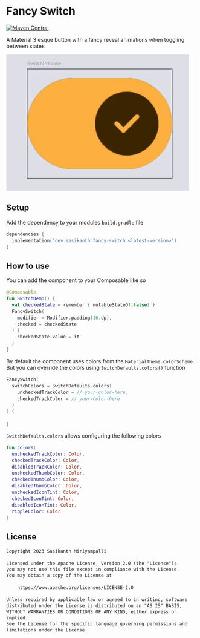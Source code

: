 # Fancy Switch

[![Maven Central](https://maven-badges.herokuapp.com/maven-central/dev.sasikanth/fancy-switch/badge.svg)](https://maven-badges.herokuapp.com/maven-central/dev.sasikanth/fancy-switch)

A Material 3 esque button with a fancy reveal animations when toggling between states

![](/art/switch.gif)

## Setup

Add the dependency to your modules `build.gradle` file

```kotlin
dependencies {
  implementation("dev.sasikanth:fancy-switch:<latest-version>")
}
```

## How to use

You can add the component to your Composable like so

```kotlin
@Composable
fun SwitchDemo() {
  val checkedState = remember { mutableStateOf(false) }
  FancySwitch(
    modifier = Modifier.padding(16.dp),
    checked = checkedState
  ) {
    checkedState.value = it
  }
}
```

By default the component uses colors from the `MaterialTheme.colorScheme`. But you can override
the colors using `SwitchDefaults.colors()` function

```kotlin
FancySwitch(
  switchColors = SwitchDefaults.colors(
    uncheckedTrackColor = // your-color-here,
    checkedTrackColor = // your-color-here
  )
) {
  
}
```

`SwitchDefaults.colors` allows configuring the following colors

```kotlin
fun colors(
  uncheckedTrackColor: Color,
  checkedTrackColor: Color,
  disabledTrackColor: Color,
  uncheckedThumbColor: Color,
  checkedThumbColor: Color,
  disabledThumbColor: Color,
  uncheckedIconTint: Color,
  checkedIconTint: Color,
  disabledIconTint: Color,
  rippleColor: Color
)
```

## License

```
Copyright 2023 Sasikanth Miriyampalli

Licensed under the Apache License, Version 2.0 (the "License");
you may not use this file except in compliance with the License.
You may obtain a copy of the License at

    https://www.apache.org/licenses/LICENSE-2.0

Unless required by applicable law or agreed to in writing, software
distributed under the License is distributed on an "AS IS" BASIS,
WITHOUT WARRANTIES OR CONDITIONS OF ANY KIND, either express or implied.
See the License for the specific language governing permissions and
limitations under the License.
```
